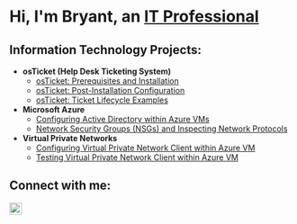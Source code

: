 <h1>Hi, I'm Bryant, an <a href="https://linkedin.com/in/bryant-dungee-069900263">IT Professional</a></h1>

<h2>Information Technology Projects:</h2>

- <b>osTicket (Help Desk Ticketing System)</b>
  - [osTicket: Prerequisites and Installation](https://github.com/bryantd720/osticket-prereqs)
  - [osTicket: Post-Installation Configuration](https://github.com/bryantd720/post-install-config)
  - [osTicket: Ticket Lifecycle Examples](https://github.com/bryantd720/ticket-lifecycle)
- <b>Microsoft Azure</b>
  - [Configuring Active Directory within Azure VMs](https://github.com/bryantd720/configure-ad)
  - [Network Security Groups (NSGs) and Inspecting Network Protocols](https://github.com/bryantd720/azure-network-protocols)
- <b>Virtual Private Networks</b>
  - [Configuring Virtual Private Network Client within Azure VM](https://github.com/bryantd720/without-vpn-test)
  - [Testing Virtual Private Network Client within Azure VM](https://github.com/bryantd720/azure-network-protocols)

<h2>Connect with me:</h2>

[<img align="left" alt="Josh | LinkedIn" width="22px" src="https://cdn.jsdelivr.net/npm/simple-icons@v3/icons/linkedin.svg" />][linkedin]

[linkedin]: https://linkedin.com/in/bryant-dungee-069900263
